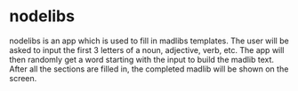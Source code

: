 # nodelibs

nodelibs is an app which is used to fill in madlibs templates. The user will be
asked to input the first 3 letters of a noun, adjective, verb, etc. The app will
then randomly get a word starting with the input to build the madlib text. After
all the sections are filled in, the completed madlib will be shown on the screen.
